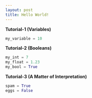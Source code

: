 ```yaml
---
layout: post
title: Hello World!
---
```

**Tutorial-1 (Variables)**


```py 
my_variable = 10
```
**Tutorial-2 (Booleans)**


```py
my_int = 7
my_float = 1.23
my_bool = True
```
**Tutorial-3 (A Matter of Interpretation)**

```py
spam = True
eggs = False
```

